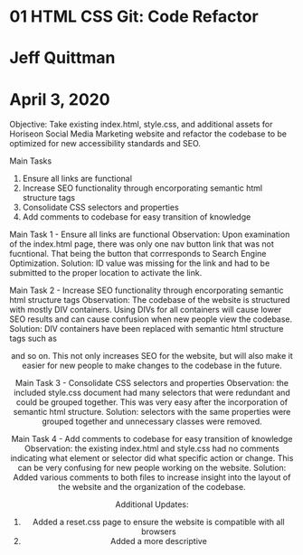 # 01 HTML CSS Git: Code Refactor
# Jeff Quittman
# April 3, 2020

Objective:
Take existing index.html, style.css, and additional assets for Horiseon Social Media Marketing website and refactor the codebase to be optimized for new accessibility standards and SEO.

Main Tasks
1. Ensure all links are functional
2. Increase SEO functionality through encorporating semantic html structure tags
3. Consolidate CSS selectors and properties
4. Add comments to codebase for easy transition of knowledge


Main Task 1 - Ensure all links are functional
Observation: Upon examination of the index.html page, there was only one nav button link that was not fucntional. That being the button that corrresponds to  Search Engine Optimization. 
Solution: ID value was missing for the link and had to be submitted to the proper location to activate the link.

Main Task 2 - Increase SEO functionality through encorporating semantic html structure tags
Observation: The codebase of the website is structured with mostly DIV containers. Using DIVs for all containers will cause lower SEO results and can cause confusion when new people view the codebase.
Solution: DIV containers have been replaced with semantic html structure tags such as <header> <section> <article> <footer> and so on. This not only increases SEO for the website, but will also make it easier for new people to make changes to the codebase in the future. 

Main Task 3 - Consolidate CSS selectors and properties
Observation: the included style.css document had many selectors that were redundant and could be grouped together. This was very easy after the incorporation of semantic html structure.
Solution: selectors with the same properties were grouped together and unnecessary classes were removed.

Main Task 4 - Add comments to codebase for easy transition of knowledge
Observation: the existing index.html and style.css had no comments indicating what element or selector did what specific action or change. This can be very confusing for new people working on the website. 
Solution: Added various comments to both files to increase insight into the layout of the website and the organization of the codebase. 


Additional Updates:
1. Added a reset.css page to ensure the website is compatible with all browsers
2. Added a more descriptive <title> value
3. Fixed the Nav bar in place so it scrolls with the page
4. Added hover affects for the nav bar link buttons
5. Added a stylized svg background
6. Rounded the container boxes with border-radius 